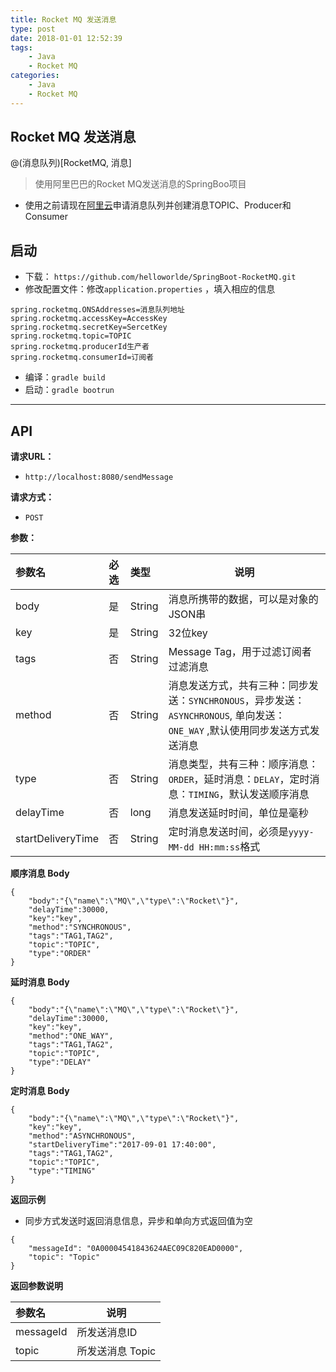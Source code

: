 ```yaml
---
title: Rocket MQ 发送消息
type: post
date: 2018-01-01 12:52:39
tags:
    - Java
    - Rocket MQ 
categories: 
    - Java
    - Rocket MQ
---
```

## Rocket MQ 发送消息

@(消息队列)[RocketMQ, 消息]

> 使用阿里巴巴的Rocket MQ发送消息的SpringBoo项目

- 使用之前请现在[阿里云](https://ons.console.aliyun.com/?spm=5176.2020520001.1002.d10ons.61d991b3GbNJPR#/home/topic)申请消息队列并创建消息TOPIC、Producer和Consumer

## 启动
- 下载： `https://github.com/helloworlde/SpringBoot-RocketMQ.git` 
- 修改配置文件：修改`application.properties` ，填入相应的信息
```
spring.rocketmq.ONSAddresses=消息队列地址
spring.rocketmq.accessKey=AccessKey
spring.rocketmq.secretKey=SercetKey
spring.rocketmq.topic=TOPIC
spring.rocketmq.producerId生产者
spring.rocketmq.consumerId=订阅者
```

- 编译：`gradle build` 
- 启动：`gradle bootrun`


-------------------------
    
## API

**请求URL：** 
- `http://localhost:8080/sendMessage`
  
**请求方式：**
- `POST `

**参数：** 

|参数名|必选|类型|说明|
|:----    |:---|:----- |-----   |
|body |是  |String | 消息所携带的数据，可以是对象的JSON串   |
|key |是  |String | 32位key    |
|tags     |否  |String | Message Tag，用于过滤订阅者过滤消息    |
|method     |否  |String | 消息发送方式，共有三种：同步发送：`SYNCHRONOUS`，异步发送：`ASYNCHRONOUS`, 单向发送：`ONE_WAY` ,默认使用同步发送方式发送消息   |
|type     |否  |String |消息类型，共有三种：顺序消息：`ORDER`，延时消息：`DELAY`，定时消息：`TIMING`，默认发送顺序消息|
|delayTime     |否  |long | 消息发送延时时间，单位是毫秒    |
|startDeliveryTime     |否  |String | 定时消息发送时间，必须是`yyyy-MM-dd HH:mm:ss`格式    |

**顺序消息 Body**
```
{  
    "body":"{\"name\":\"MQ\",\"type\":\"Rocket\"}",
    "delayTime":30000,
    "key":"key",
    "method":"SYNCHRONOUS",
    "tags":"TAG1,TAG2",
    "topic":"TOPIC",
    "type":"ORDER"
}
```

**延时消息 Body**
```
{  
    "body":"{\"name\":\"MQ\",\"type\":\"Rocket\"}",
    "delayTime":30000,
    "key":"key",
    "method":"ONE_WAY",
    "tags":"TAG1,TAG2",
    "topic":"TOPIC",
    "type":"DELAY"
}
```

**定时消息 Body**
```
{  
    "body":"{\"name\":\"MQ\",\"type\":\"Rocket\"}",
    "key":"key",
    "method":"ASYNCHRONOUS",
    "startDeliveryTime":"2017-09-01 17:40:00",
    "tags":"TAG1,TAG2",
    "topic":"TOPIC",
    "type":"TIMING"
}
```

 **返回示例**
- 同步方式发送时返回消息信息，异步和单向方式返回值为空
``` 
{
    "messageId": "0A00004541843624AEC09C820EAD0000",
    "topic": "Topic"
}
```

 **返回参数说明** 

|参数名|说明|
|:----- |-----                           |
|messageId |所发送消息ID  |
|topic | 所发送消息 Topic  |

 


